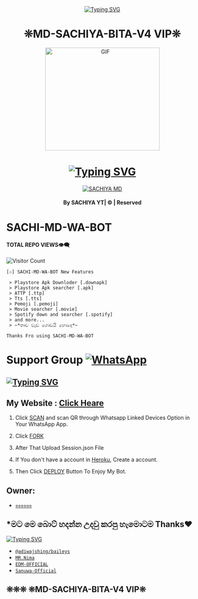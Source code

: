 <div align="center">
  
  
  
  
  
[![Typing SVG](https://readme-typing-svg.demolab.com?font=Fira+Code&pause=1000&color=F700D8&width=435&height=40&lines=%E2%9D%8AMD-SACHIYA-BITA-V4+VIP%E2%9D%8A)](https://git.io/typing-svg)
  
  
  
# ❊MD-SACHIYA-BITA-V4 VIP❊

  <p align="center">

<img src="https://i.imgur.com/XHhlqtK.jpeg" alt="GIF" width="300" height="270"/>

</p>

  <p align="center">

# [![Typing SVG](https://readme-typing-svg.herokuapp.com?font=Rockstar-ExtraBold&color=F33A6A&lines=WELCOME+TO+SACHI+MD+WA+BOT+MD+WA+BOT.;CREATED+BY+BEST+MULTIDEVICE+WA+BOT;THANKS+FOR+VISITING+MY+GIT)](https://git.io/typing-svg)


<a href="#"><img title="SACHIYA MD" src="https://i.imgur.com/XHhlqtK.jpeg"></a>

</p>

</div>

#### <p align="center">By SACHIYA YT| © | Reserved  </br> 

# SACHI-MD-WA-BOT
#### TOTAL REPO VIEWS👁️‍🗨️
![Visitor Count](https://profile-counter.glitch.me/terror-boy/count.svg)

    [♲] SACHI-MD-WA-BOT New Features

     > Playstore Apk Downloder [.downapk]
     > Playstore Apk searcher [.apk]
     > ATTP [.ttp]
     > Tts [.tts]
     > Pemoji [.pemoji]
     > Movie searcher [.movie]
     > Spotify down and searcher [.spotify]
     > and more... 
     > ~*තාව වැඩ ගොඩයි හොදෙ*~
   
   ```Thanks Fro using SACHI-MD-WA-BOT```
   
# Support Group <a href="https://chat.whatsapp.com/JLqwVWcONTkFRRfW89IcR5"><img alt="WhatsApp" src="https://img.shields.io/badge/-Whatsapp%20Group-lightgrey?style=for-the-badge&logo=whatsapp&logoColor=white"/></a>

## [![Typing SVG](https://readme-typing-svg.herokuapp.com?font=Rockstar-ExtraBold&color=F33A6A&lines=WELCOME+TO+SACHI+MD+WA+BOT+MD+WA+BOT.;CREATED+BY+BEST+MULTIDEVICE+WA+BOT;THANKS+FOR+VISITING+MY+GIT)](https://git.io/typing-svg)

 </a>

</p>

 ## My Website : [Click Heare](https://sites.google.com/view/vihangabot-md/vihangamd)

1. Click [SCAN](https://replit.com/@Slsachiya99/BLACK-TIGER-MD-V1-3?v=1) and scan QR through Whatsapp Linked Devices Option in Your WhatsApp App.

2. Click [FORK](https://github.com/Slsachiya99/-MD-SACHIYA-BITA-V4-VIP-/upload/master)

2. After That Upload Session.json File

3. If You don't have a account in [Heroku](https://signup.heroku.com/), Create a account.

5. Then Click [DEPLOY](https://heroku.com/deploy) Button To Enjoy My Bot.


## Owner:
* [`❊❊❊❊❊❊`](www.wa.com.0767233346)

## *මට මෙ බොට් හදන්න උදවු කරපු හැමොටම Thanks❤️

[![Typing SVG](https://readme-typing-svg.demolab.com?font=Fira+Code&pause=1000&color=12F700&background=3D00FF00&width=435&height=300&lines=%E0%B6%B8%E0%B6%A7+%E0%B6%B6%E0%B7%9C%E0%B6%A7%E0%B7%8A+%E0%B7%84%E0%B6%AF%E0%B6%B1%E0%B7%8A%E0%B6%B1+%E0%B6%8B%E0%B6%AF%E0%B7%80%E0%B7%94+%E0%B6%9A%E0%B6%BB%E0%B6%B4%E0%B7%94+%E0%B7%84%E0%B7%90%E0%B6%B8%E0%B7%9C%E0%B6%A7%E0%B6%B8+%E2%9D%A4%EF%B8%8F;Thanks%E2%9D%A4%EF%B8%8F+%E0%B7%84%E0%B7%9C%E0%B6%AF%E0%B7%99)](https://git.io/typing-svg)

* [`@adiwajshing/baileys`](https://github.com/adiwajshing/baileys)
* [`MR.Nima`](https://github.com/DarkMakerofc)
* [`EDM-OFFICIAL`](https://github.com/edm-official)
* [`Sanuwa-Official`](https://github.com/sanuwaofficial)


##  ❊❊❊ ❊MD-SACHIYA-BITA-V4 VIP❊
